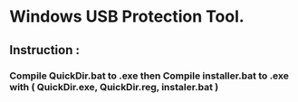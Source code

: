 # Windows USB Protection Tool.
## Instruction :
### Compile QuickDir.bat to .exe then Compile installer.bat to     .exe with ( QuickDir.exe, QuickDir.reg, instaler.bat )


